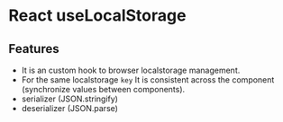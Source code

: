 # React useLocalStorage




## Features
- It is an custom hook to browser localstorage management.
- For the same localstorage `key` It is consistent across the component (synchronize values between components).
- serializer (JSON.stringify)
- deserializer (JSON.parse)